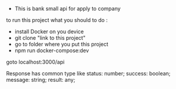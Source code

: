 - This is bank small api for apply to company

to run this project what you should to do :
- install Docker on you device
- git clone "link to this project"
- go to folder where you put this project
- npm run docker-compose:dev

goto localhost:3000/api

Response has common type like 
  status: number;
  success: boolean;
  message: string;
  result: any;


